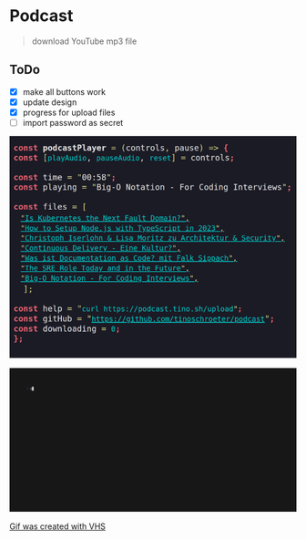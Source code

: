 # Podcast

> download YouTube mp3 file

## ToDo

* [x] make all buttons work
* [x] update design
* [x] progress for upload files
* [ ] import password as secret

![podcast](podcast.png)

![podcast](podcast.gif)

[Gif was created with VHS](https://github.com/charmbracelet/vhs#vhs)
